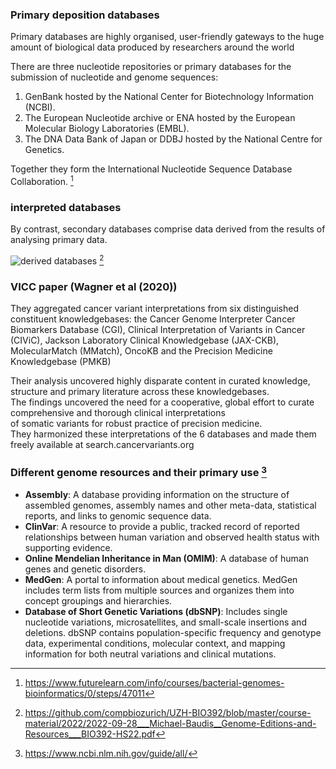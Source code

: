 ### Primary deposition databases 

Primary databases are highly organised, user-friendly gateways to
the huge amount of biological data produced by researchers around the world

There are three nucleotide repositories or primary databases for the submission of nucleotide and genome sequences:

  1. GenBank hosted by the National Center for Biotechnology Information (NCBI). 
  2. The European Nucleotide archive or ENA hosted by the European Molecular Biology Laboratories (EMBL). 
  3. The DNA Data Bank of Japan or DDBJ hosted by the National Centre for Genetics. 
  
Together they form the International Nucleotide Sequence Database Collaboration. [^1]

### interpreted databases
By contrast, secondary databases comprise data derived from the results of 
analysing primary data.

![derived databases](https://user-images.githubusercontent.com/113686985/193078440-d371f14b-fb02-40ce-aa0f-b6204fe949e2.JPG)
 [^2]

### VICC paper (Wagner et al (2020))

They aggregated cancer variant interpretations from six distinguished constituent knowledgebases: the Cancer Genome Interpreter Cancer Biomarkers Database (CGI), Clinical Interpretation of Variants in Cancer (CIViC), Jackson Laboratory Clinical Knowledgebase (JAX-CKB), MolecularMatch (MMatch), OncoKB and the Precision Medicine
Knowledgebase (PMKB)

Their analysis uncovered highly disparate content in curated knowledge, structure and primary literature across these knowledgebases. \
The findings uncovered the need for a cooperative, global effort to curate comprehensive and thorough clinical interpretations \
of somatic variants for robust practice of precision medicine. \
They harmonized these interpretations of the 6 databases and made them freely available at search.cancervariants.org

### Different genome resources and their primary use [^3]

- **Assembly**: A database providing information on the structure of assembled genomes, assembly names and other meta-data, statistical reports, and links to genomic sequence data.
- **ClinVar**: A resource to provide a public, tracked record of reported relationships between human variation and observed health status with supporting evidence.
- **Online Mendelian Inheritance in Man (OMIM)**: A database of  human genes and genetic disorders.
- **MedGen**: A portal to information about medical genetics. MedGen includes term lists from multiple sources and organizes them into concept groupings and hierarchies.
- **Database of Short Genetic Variations (dbSNP)**: Includes single nucleotide variations, microsatellites, and small-scale insertions and deletions. dbSNP contains population-specific frequency and genotype data, experimental conditions, molecular context, and mapping information for both neutral variations and clinical mutations.





[^1]: https://www.futurelearn.com/info/courses/bacterial-genomes-bioinformatics/0/steps/47011
[^2]: https://github.com/compbiozurich/UZH-BIO392/blob/master/course-material/2022/2022-09-28___Michael-Baudis__Genome-Editions-and-Resources___BIO392-HS22.pdf
[^3]: https://www.ncbi.nlm.nih.gov/guide/all/
